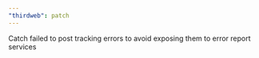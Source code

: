 ```yaml
---
"thirdweb": patch
---
```


Catch failed to post tracking errors to avoid exposing them to error report services
